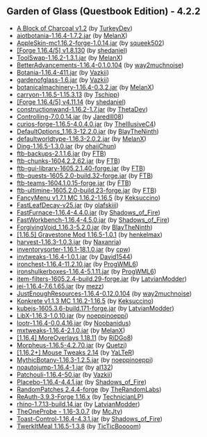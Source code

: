 ## Garden of Glass (Questbook Edition) - 4.2.2
- [A Block of Charcoal v1.2](https://www.curseforge.com/minecraft/mc-mods/a-block-of-charcoal/3086486) (by [TurkeyDev](https://www.curseforge.com/members/turkeydev/projects))
- [aiotbotania-1.16.4-1.7.2.jar](https://www.curseforge.com/minecraft/mc-mods/aiot-botania/3224181) (by [MelanX](https://www.curseforge.com/members/melanx/projects))
- [AppleSkin-mc1.16.2-forge-1.0.14.jar](https://www.curseforge.com/minecraft/mc-mods/appleskin/3035787) (by [squeek502](https://www.curseforge.com/members/squeek502/projects))
- [[Forge 1.16.4/5] v1.8.130](https://www.curseforge.com/minecraft/mc-mods/architectury-forge/3222916) (by [shedaniel](https://www.curseforge.com/members/shedaniel/projects))
- [ToolSwap-1.16.2-1.3.1.jar](https://www.curseforge.com/minecraft/mc-mods/automatic-tool-swap/3180564) (by [MelanX](https://www.curseforge.com/members/melanx/projects))
- [BetterAdvancements-1.16.4-0.1.0.104](https://www.curseforge.com/minecraft/mc-mods/better-advancements/3166504) (by [way2muchnoise](https://www.curseforge.com/members/way2muchnoise/projects))
- [Botania-1.16.4-411.jar](https://www.curseforge.com/minecraft/mc-mods/botania/3175663) (by [Vazkii](https://www.curseforge.com/members/vazkii/projects))
- [gardenofglass-1.6.jar](https://www.curseforge.com/minecraft/mc-mods/botania-garden-of-glass/3134410) (by [Vazkii](https://www.curseforge.com/members/vazkii/projects))
- [botanicalmachinery-1.16.4-0.3.2.jar](https://www.curseforge.com/minecraft/mc-mods/botanical-machinery/3164866) (by [MelanX](https://www.curseforge.com/members/melanx/projects))
- [carryon-1.16.5-1.15.3.13](https://www.curseforge.com/minecraft/mc-mods/carry-on/3206755) (by [Tschipp](https://www.curseforge.com/members/tschipp/projects))
- [[Forge 1.16.4/5] v4.11.14](https://www.curseforge.com/minecraft/mc-mods/cloth-config-forge/3210411) (by [shedaniel](https://www.curseforge.com/members/shedaniel/projects))
- [constructionwand-1.16.2-1.7.jar](https://www.curseforge.com/minecraft/mc-mods/construction-wand/3132410) (by [ThetaDev](https://www.curseforge.com/members/thetadev/projects))
- [Controlling-7.0.0.14.jar](https://www.curseforge.com/minecraft/mc-mods/controlling/3223560) (by [Jaredlll08](https://www.curseforge.com/members/jaredlll08/projects))
- [curios-forge-1.16.5-4.0.4.0.jar](https://www.curseforge.com/minecraft/mc-mods/curios/3186427) (by [TheIllusiveC4](https://www.curseforge.com/members/theillusivec4/projects))
- [DefaultOptions_1.16.3-12.2.0.jar](https://www.curseforge.com/minecraft/mc-mods/default-options/3066044) (by [BlayTheNinth](https://www.curseforge.com/members/blaytheninth/projects))
- [defaultworldtype-1.16.3-2.0.2.jar](https://www.curseforge.com/minecraft/mc-mods/defaultworldtype/3222954) (by [MelanX](https://www.curseforge.com/members/melanx/projects))
- [Ding-1.16.5-1.3.0.jar](https://www.curseforge.com/minecraft/mc-mods/ding/3222705) (by [ohaiiChun](https://www.curseforge.com/members/ohaiichun/projects))
- [ftb-backups-2.1.1.6.jar](https://www.curseforge.com/minecraft/mc-mods/ftb-backups/3038811) (by [FTB](https://www.curseforge.com/members/ftb/projects))
- [ftb-chunks-1604.2.2.62.jar](https://www.curseforge.com/minecraft/mc-mods/ftb-chunks/3189022) (by [FTB](https://www.curseforge.com/members/ftb/projects))
- [ftb-gui-library-1605.2.1.40-forge.jar](https://www.curseforge.com/minecraft/mc-mods/ftb-gui-library/3214262) (by [FTB](https://www.curseforge.com/members/ftb/projects))
- [ftb-quests-1605.2.0-build.32-forge.jar](https://www.curseforge.com/minecraft/mc-mods/ftb-quests/3217206) (by [FTB](https://www.curseforge.com/members/ftb/projects))
- [ftb-teams-1604.1.0.15-forge.jar](https://www.curseforge.com/minecraft/mc-mods/ftb-teams/3182798) (by [FTB](https://www.curseforge.com/members/ftb/projects))
- [ftb-ultimine-1605.2.0-build.23-forge.jar](https://www.curseforge.com/minecraft/mc-mods/ftb-ultimine/3226218) (by [FTB](https://www.curseforge.com/members/ftb/projects))
- [FancyMenu v1.7.1 MC 1.16.2-1.16.5](https://www.curseforge.com/minecraft/mc-mods/fancymenu/3190780) (by [Keksuccino](https://www.curseforge.com/members/keksuccino/projects))
- [FastLeafDecay-v25.jar](https://www.curseforge.com/minecraft/mc-mods/fast-leaf-decay/3052146) (by [olafskiii](https://www.curseforge.com/members/olafskiii/projects))
- [FastFurnace-1.16.4-4.4.0.jar](https://www.curseforge.com/minecraft/mc-mods/fastfurnace/3172796) (by [Shadows_of_Fire](https://www.curseforge.com/members/shadows_of_fire/projects))
- [FastWorkbench-1.16.4-4.5.0.jar](https://www.curseforge.com/minecraft/mc-mods/fastworkbench/3171218) (by [Shadows_of_Fire](https://www.curseforge.com/members/shadows_of_fire/projects))
- [ForgivingVoid_1.16.3-5.2.0.jar](https://www.curseforge.com/minecraft/mc-mods/forgiving-void/3066090) (by [BlayTheNinth](https://www.curseforge.com/members/blaytheninth/projects))
- [[1.16.5] Gravestone Mod 1.16.5-1.0.1](https://www.curseforge.com/minecraft/mc-mods/gravestone-mod/3195857) (by [henkelmax](https://www.curseforge.com/members/henkelmax/projects))
- [harvest-1.16.3-1.0.3.jar](https://www.curseforge.com/minecraft/mc-mods/harvest/3087381) (by [Naxanria](https://www.curseforge.com/members/naxanria/projects))
- [inventorysorter-1.16.1-18.1.0.jar](https://www.curseforge.com/minecraft/mc-mods/inventory-sorter/3077903) (by [cpw](https://www.curseforge.com/members/cpw/projects))
- [invtweaks-1.16.4-1.0.1.jar](https://www.curseforge.com/minecraft/mc-mods/inventory-tweaks-renewed/3102237) (by [David1544](https://www.curseforge.com/members/david1544/projects))
- [ironchest-1.16.4-11.2.10.jar](https://www.curseforge.com/minecraft/mc-mods/iron-chests/3105315) (by [ProgWML6](https://www.curseforge.com/members/progwml6/projects))
- [ironshulkerboxes-1.16.4-5.1.11.jar](https://www.curseforge.com/minecraft/mc-mods/iron-shulker-boxes/3164598) (by [ProgWML6](https://www.curseforge.com/members/progwml6/projects))
- [item-filters-1605.2.4-build.29-forge.jar](https://www.curseforge.com/minecraft/mc-mods/item-filters/3206607) (by [LatvianModder](https://www.curseforge.com/members/latvianmodder/projects))
- [jei-1.16.4-7.6.1.65.jar](https://www.curseforge.com/minecraft/mc-mods/jei/3157864) (by [mezz](https://www.curseforge.com/members/mezz/projects))
- [JustEnoughResources-1.16.4-0.12.0.104](https://www.curseforge.com/minecraft/mc-mods/just-enough-resources-jer/3166519) (by [way2muchnoise](https://www.curseforge.com/members/way2muchnoise/projects))
- [Konkrete v1.1.3 MC 1.16.2-1.16.5](https://www.curseforge.com/minecraft/mc-mods/konkrete/3190770) (by [Keksuccino](https://www.curseforge.com/members/keksuccino/projects))
- [kubejs-1605.3.6-build.171-forge.jar](https://www.curseforge.com/minecraft/mc-mods/kubejs/3222777) (by [LatvianModder](https://www.curseforge.com/members/latvianmodder/projects))
- [LibX-1.16.3-1.0.10.jar](https://www.curseforge.com/minecraft/mc-mods/libx/3159549) (by [noeppinoeppi](https://www.curseforge.com/members/noeppinoeppi/projects))
- [lootr-1.16.4-0.0.4.16.jar](https://www.curseforge.com/minecraft/mc-mods/lootr/3224494) (by [Noobanidus](https://www.curseforge.com/members/noobanidus/projects))
- [mxtweaks-1.16.4-2.1.0.jar](https://www.curseforge.com/minecraft/mc-mods/melanx-tweaks/3179878) (by [MelanX](https://www.curseforge.com/members/melanx/projects))
- [[1.16.4] MoreOverlays 1.18.11](https://www.curseforge.com/minecraft/mc-mods/more-overlays-updated/3102376) (by [RiDGo8](https://www.curseforge.com/members/ridgo8/projects))
- [Morpheus-1.16.5-4.2.70.jar](https://www.curseforge.com/minecraft/mc-mods/morpheus/3215383) (by [Quetzi](https://www.curseforge.com/members/quetzi/projects))
- [[1.16.2+] Mouse Tweaks 2.14](https://www.curseforge.com/minecraft/mc-mods/mouse-tweaks/3202662) (by [YaLTeR](https://www.curseforge.com/members/yalter/projects))
- [MythicBotany-1.16.3-1.2.5.jar](https://www.curseforge.com/minecraft/mc-mods/mythicbotany/3200393) (by [noeppinoeppi](https://www.curseforge.com/members/noeppinoeppi/projects))
- [noautojump-1.16.4-1.jar](https://www.curseforge.com/minecraft/mc-mods/no-default-auto-jump/3157775) (by [al132](https://www.curseforge.com/members/al132/projects))
- [Patchouli-1.16.4-50.jar](https://www.curseforge.com/minecraft/mc-mods/patchouli/3204037) (by [Vazkii](https://www.curseforge.com/members/vazkii/projects))
- [Placebo-1.16.4-4.4.1.jar](https://www.curseforge.com/minecraft/mc-mods/placebo/3172794) (by [Shadows_of_Fire](https://www.curseforge.com/members/shadows_of_fire/projects))
- [RandomPatches 2.4.4-forge](https://www.curseforge.com/minecraft/mc-mods/randompatches-forge/3211323) (by [TheRandomLabs](https://www.curseforge.com/members/therandomlabs/projects))
- [ReAuth-3.9.3-Forge 1.16.x](https://www.curseforge.com/minecraft/mc-mods/reauth/3105779) (by [TechnicianLP](https://www.curseforge.com/members/technicianlp/projects))
- [rhino-1.7.13-build.14.jar](https://www.curseforge.com/minecraft/mc-mods/rhino/3187177) (by [LatvianModder](https://www.curseforge.com/members/latvianmodder/projects))
- [TheOneProbe - 1.16-3.0.7](https://www.curseforge.com/minecraft/mc-mods/the-one-probe/3157997) (by [McJty](https://www.curseforge.com/members/mcjty/projects))
- [Toast-Control-1.16.4-4.3.1.jar](https://www.curseforge.com/minecraft/mc-mods/toast-control/3172881) (by [Shadows_of_Fire](https://www.curseforge.com/members/shadows_of_fire/projects))
- [TwerkItMeal 1.16.5-1.3.8](https://www.curseforge.com/minecraft/mc-mods/twerkitmeal/3223367) (by [TicTicBoooom](https://www.curseforge.com/members/ticticboooom/projects))
